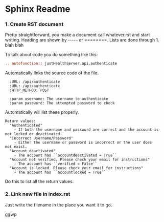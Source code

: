 # Sphinx Readme

### 1. Create RST document
 
 Pretty straightforward, you make a document call whatever.rst and start writing. Heading are shown by ----- or ========.
 Lists are done through 1. blah blah

To talk about code you do something like this:

```rst
.. autofunction:: justHealthServer.api.authenticate
```

Automatically links the source code of the file.

```
  :URL: /api/authenticate
  :URL: /api/authenticate
  :HTTP_METHOD: POST

  :param username: The username to authenticate
  :param password: The attempted password to check

```
Automatically will list these properly.

```
Return values:
  "Authenticated"
    - If both the username and password are correct and the account is not locked or deactivated.
  "Incorrect Username/Password"
    - Either the username or password is incorrect or the user does not exist.
  "Account deactivated"
    - The account has ``accountdeactivated = True``
  "Account not verified. Please check your email for instructions"
    - The account has ``verified = False``
  "Account is locked. Please check your email for instructions"
    - The account has ``accountlocked = True``
```
Do this to list all the return values.

### 2. Link new file in index.rst

Just write the filename in the place you want it to go.

ggwp
